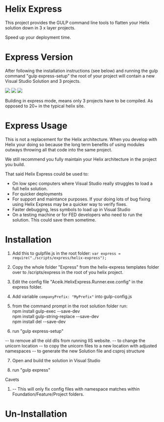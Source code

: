 # Helix Express

This project provides the GULP command line tools to flatten your Helix solution down in 3 x layer projects. 

Speed up your deployment time. 

# Express Version

After following the installation instructions (see below) and running the gulp command "gulp express-setup" the root of your project will contain a new Visual Studio Solution and 3 projects. 

![](https://i1.wp.com/aceiksolutions.files.wordpress.com/2017/09/sln.png?ssl=1&w=450)
![](https://i1.wp.com/aceiksolutions.files.wordpress.com/2017/09/projects.png?ssl=1&w=450)
![](https://i1.wp.com/aceiksolutions.files.wordpress.com/2017/09/express.png?ssl=1&w=450)

Building in express mode, means only 3 projects have to be compiled.  As opposed to 20+ in the typical helix site. 

# Express Usage

This is not a replacement for the Helix architecture. When you develop with Helix your doing so because the long term benefits of using modules outways throwing all that code into the same project. 

We still recommend you fully maintain your Helix architecture in the project you build. 

That said Helix Express could be used to: 

* On low spec computers where Visual Studio really struggles to load a full helix solution.
* For quicker deployments
* For support and maintance purposes. If your doing lots of bug fixing using Helix Express may be a quicker way to verify fixes. 
* Faster debugging, less symbols to load up in Visual Studio
* On a testing machine or for FED developers who need to run the solution. This could save them sometime. 


# Installation

1)  Add this to gulpfile.js in the root folder:
`var express = require("./scripts/express/helix-express");`

2) Copy the whole folder "Express" from the helix-express templates folder over to /scripts/express in the root of you helix project.

3) Edit the config file "Aceik.HelixExpress.Runner.exe.config" in the express folder.

4) Add variable `companyPrefix: "MyPrefix"` into gulp-config.js

5) from the command prompt in the root solution folder run:
<br/>npm install gulp-exec --save-dev<br/>
npm install gulp-string-replace --save-dev<br/>
npm install del --save-dev<br/>

6) run "gulp express-setup"

-- to remove all the old dlls from running IIS website. 
-- to change the unicorn location
-- to copy the unicorn files to a new location with adjusted namespaces
-- to generate the new Solution file and csproj structure

7) Open and build the solution in Visual Studio

7) run "gulp express"

Cavets 

1)  -- This will only fix config files with namespace matches within Foundation/Feature/Project folders.

# Un-Installation



